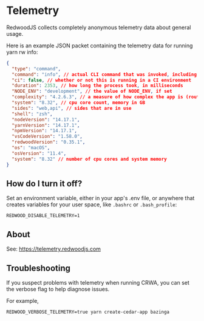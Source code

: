 # Telemetry

RedwoodJS collects completely anonymous telemetry data about general usage.

Here is an example JSON packet containing the telemetry data for running yarn rw info:

```json
{
  "type": "command",
  "command": "info", // actual CLI command that was invoked, including flags
  "ci": false, // whether or not this is running in a CI environment
  "duration": 2353, // how long the process took, in milliseconds
  "NODE_ENV": "development", // the value of NODE_ENV, if set
  "complexity": "4.2.6.3", // a measure of how complex the app is (route, service, cell and page counts)
  "system": "8.32", // cpu core count, memory in GB
  "sides": "web,api", // sides that are in use
  "shell": "zsh",
  "nodeVersion": "14.17.1",
  "yarnVersion": "14.17.1",
  "npmVersion": "14.17.1",
  "vsCodeVersion": "1.58.0",
  "redwoodVersion": "0.35.1",
  "os": "macOS",
  "osVersion": "11.4",
  "system": "8.32" // number of cpu cores and system memory
}
```

## How do I turn it off?

Set an environment variable, either in your app's .env file, or anywhere that creates variables for your user space, like `.bashrc` or `.bash_profile`:

```terminal
REDWOOD_DISABLE_TELEMETRY=1
```

## About

See: https://telemetry.redwoodjs.com

## Troubleshooting

If you suspect problems with telemetry when running CRWA, you can set the verbose flag to help diagnose issues.

For example,

```terminal
REDWOOD_VERBOSE_TELEMETRY=true yarn create-cedar-app bazinga
```
